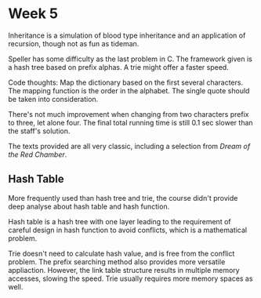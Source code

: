 # Week 5

Inheritance is a simulation of blood type inheritance and an application of recursion, though not as fun as tideman.

Speller has some difficulty as the last problem in C. The framework given is a hash tree based on prefix alphas. A trie might offer a faster speed.

Code thoughts: Map the dictionary based on the first several characters. The mapping function is the order in the alphabet. The single quote should be taken into consideration.

There's not much improvement when changing from two characters prefix to three, let alone four. The final total running time is still 0.1 sec slower than the staff's solution.

The texts provided are all very classic, including a selection from *Dream of the Red Chamber*.

## Hash Table

More frequently used than hash tree and trie, the course didn't provide deep analyse about hash table and hash function.

Hash table is a hash tree with one layer leading to the requirement of careful design in hash function to avoid conflicts, which is a mathematical problem.

Trie doesn't need to calculate hash value, and is free from the conflict problem. The prefix searching method also provides more versatile appliaction. However, the link table structure results in multiple memory accesses, slowing the speed. Trie usually requires more memory spaces as well.
